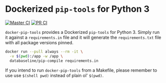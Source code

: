 # Dockerized `pip-tools` for Python 3

[![Master CI](https://github.com/ianhellstrom/docker-pip-tools/actions/workflows/merge.yml/badge.svg)](https://github.com/ianhellstrom/docker-pip-tools/actions/workflows/merge.yml)
[![PR CI](https://github.com/ianhellstrom/docker-pip-tools/actions/workflows/pull.yml/badge.svg)](https://github.com/ianhellstrom/docker-pip-tools/actions/workflows/pull.yml)

`docker-pip-tools` provides a Dockerized `pip-tools` for Python 3.
Simply run it against a `requirements.in` file and it will generate the `requirements.txt` file with
all package versions pinned.

```bash
docker run --pull always --rm -it \
  -v $(pwd):/app -w /app \
  databaseline/pip-compile requirements.in
```

If you intend to run `docker-pip-tools` from a Makefile, please remember to use use `$(shell pwd)`
instead of plain ol' `$(pwd)`.
